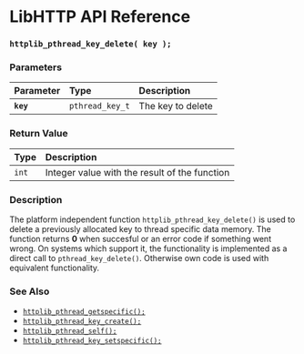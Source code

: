 # LibHTTP API Reference

### `httplib_pthread_key_delete( key );`

### Parameters

| Parameter | Type | Description |
| :--- | :--- | :--- |
|**`key`**|`pthread_key_t`|The key to delete|

### Return Value

| Type | Description |
| :--- | :--- |
|`int`|Integer value with the result of the function|

### Description

The platform independent function `httplib_pthread_key_delete()` is used to delete a previously allocated key to thread specific data memory. The function returns **0** when succesful or an error code if something went wrong. On systems which support it, the functionality is implemented as a direct call to `pthread_key_delete()`. Otherwise own code is used with equivalent functionality.

### See Also

* [`httplib_pthread_getspecific();`](httplib_pthread_getspecific.md)
* [`httplib_pthread_key_create();`](httplib_pthread_key_create.md)
* [`httplib_pthread_self();`](httplib_pthread_self.md)
* [`httplib_pthread_key_setspecific();`](httplib_pthread_setspecific.md)
